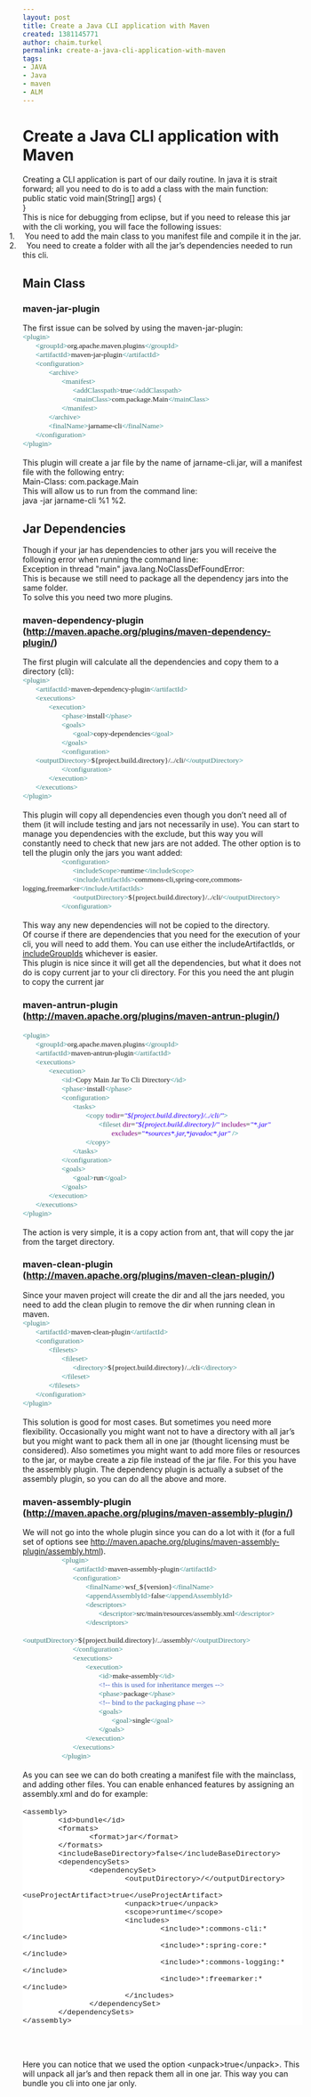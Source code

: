 ```yaml
---
layout: post
title: Create a Java CLI application with Maven
created: 1381145771
author: chaim.turkel
permalink: create-a-java-cli-application-with-maven
tags:
- JAVA
- Java
- maven
- ALM
---
```

<h1>Create a Java CLI application with Maven<o:p></o:p></h1>

<div class="MsoNormal">Creating a CLI application is part of our daily routine. In java it is strait forward; all you need to do is to add a class with the main function:<o:p></o:p></div>

<div class="MsoNormal">public static void main(String[] args) {<o:p></o:p></div>

<div class="MsoNormal">}<o:p></o:p></div>

<div class="MsoNormal">This is nice for debugging from eclipse, but if you need to release this jar with the cli working, you will face the following issues:<o:p></o:p></div>

<div class="MsoListParagraphCxSpFirst" style="mso-list: l0 level1 lfo1; text-indent: -.25in;"><!--[if !supportLists]-->1.<span style="font-size: 7pt;">&nbsp;&nbsp;&nbsp;&nbsp;&nbsp;&nbsp; </span><!--[endif]-->You need to add the main class to you manifest file and compile it in the jar.<o:p></o:p></div>

<div class="MsoListParagraphCxSpLast" style="mso-list: l0 level1 lfo1; text-indent: -.25in;"><!--[if !supportLists]-->2.<span style="font-size: 7pt;">&nbsp;&nbsp;&nbsp;&nbsp;&nbsp;&nbsp; </span><!--[endif]-->You need to create a folder with all the jar&rsquo;s dependencies needed to run this cli.<o:p></o:p></div>

<h2>Main Class<o:p></o:p></h2>

<h3>maven-jar-plugin<o:p></o:p></h3>

<div class="MsoNormal">The first issue can be solved by using the maven-jar-plugin:<span style="font-family: Consolas; font-size: 10pt; line-height: 115%;"><o:p></o:p></span></div>

<div class="MsoNormal" style="margin-bottom: 0.0001pt;"><span style="color: teal; font-family: Consolas; font-size: 10.0pt;">&lt;</span><span style="color: #3f7f7f; font-family: Consolas; font-size: 10.0pt;">plugin</span><span style="color: teal; font-family: Consolas; font-size: 10.0pt;">&gt;</span><span style="font-family: Consolas; font-size: 10.0pt;"><o:p></o:p></span></div>

<div class="MsoNormal" style="margin-bottom: 0.0001pt;"><span style="font-family: Consolas; font-size: 10pt;">&nbsp;&nbsp;&nbsp;&nbsp;&nbsp;&nbsp; </span><span style="color: teal; font-family: Consolas; font-size: 10.0pt;">&lt;</span><span style="color: #3f7f7f; font-family: Consolas; font-size: 10.0pt;">groupId</span><span style="color: teal; font-family: Consolas; font-size: 10.0pt;">&gt;</span><span style="font-family: Consolas; font-size: 10pt;">org.apache.maven.plugins</span><span style="color: teal; font-family: Consolas; font-size: 10.0pt;">&lt;/</span><span style="color: #3f7f7f; font-family: Consolas; font-size: 10.0pt;">groupId</span><span style="color: teal; font-family: Consolas; font-size: 10.0pt;">&gt;</span><span style="font-family: Consolas; font-size: 10.0pt;"><o:p></o:p></span></div>

<div class="MsoNormal" style="margin-bottom: 0.0001pt;"><span style="font-family: Consolas; font-size: 10pt;">&nbsp;&nbsp;&nbsp;&nbsp;&nbsp;&nbsp; </span><span style="color: teal; font-family: Consolas; font-size: 10.0pt;">&lt;</span><span style="color: #3f7f7f; font-family: Consolas; font-size: 10.0pt;">artifactId</span><span style="color: teal; font-family: Consolas; font-size: 10.0pt;">&gt;</span><span style="font-family: Consolas; font-size: 10pt;">maven-jar-plugin</span><span style="color: teal; font-family: Consolas; font-size: 10.0pt;">&lt;/</span><span style="color: #3f7f7f; font-family: Consolas; font-size: 10.0pt;">artifactId</span><span style="color: teal; font-family: Consolas; font-size: 10.0pt;">&gt;</span><span style="font-family: Consolas; font-size: 10.0pt;"><o:p></o:p></span></div>

<div class="MsoNormal" style="margin-bottom: 0.0001pt;"><span style="font-family: Consolas; font-size: 10pt;">&nbsp;&nbsp;&nbsp;&nbsp;&nbsp;&nbsp; </span><span style="color: teal; font-family: Consolas; font-size: 10.0pt;">&lt;</span><span style="color: #3f7f7f; font-family: Consolas; font-size: 10.0pt;">configuration</span><span style="color: teal; font-family: Consolas; font-size: 10.0pt;">&gt;</span><span style="font-family: Consolas; font-size: 10.0pt;"><o:p></o:p></span></div>

<div class="MsoNormal" style="margin-bottom: 0.0001pt;"><span style="font-family: Consolas; font-size: 10pt;">&nbsp;&nbsp;&nbsp;&nbsp;&nbsp;&nbsp;&nbsp;&nbsp;&nbsp;&nbsp;&nbsp;&nbsp;&nbsp; </span><span style="color: teal; font-family: Consolas; font-size: 10.0pt;">&lt;</span><span style="color: #3f7f7f; font-family: Consolas; font-size: 10.0pt;">archive</span><span style="color: teal; font-family: Consolas; font-size: 10.0pt;">&gt;</span><span style="font-family: Consolas; font-size: 10.0pt;"><o:p></o:p></span></div>

<div class="MsoNormal" style="margin-bottom: 0.0001pt;"><span style="font-family: Consolas; font-size: 10pt;">&nbsp;&nbsp;&nbsp;&nbsp;&nbsp;&nbsp;&nbsp;&nbsp;&nbsp;&nbsp;&nbsp;&nbsp;&nbsp;&nbsp;&nbsp;&nbsp;&nbsp;&nbsp;&nbsp;&nbsp; </span><span style="color: teal; font-family: Consolas; font-size: 10.0pt;">&lt;</span><span style="color: #3f7f7f; font-family: Consolas; font-size: 10.0pt;">manifest</span><span style="color: teal; font-family: Consolas; font-size: 10.0pt;">&gt;</span><span style="font-family: Consolas; font-size: 10.0pt;"><o:p></o:p></span></div>

<div class="MsoNormal" style="margin-bottom: 0.0001pt;"><span style="font-family: Consolas; font-size: 10pt;">&nbsp;&nbsp;&nbsp;&nbsp;&nbsp;&nbsp;&nbsp;&nbsp;&nbsp;&nbsp;&nbsp;&nbsp;&nbsp;&nbsp;&nbsp;&nbsp;&nbsp;&nbsp;&nbsp;&nbsp;&nbsp;&nbsp;&nbsp;&nbsp;&nbsp;&nbsp; </span><span style="color: teal; font-family: Consolas; font-size: 10.0pt;">&lt;</span><span style="color: #3f7f7f; font-family: Consolas; font-size: 10.0pt;">addClasspath</span><span style="color: teal; font-family: Consolas; font-size: 10.0pt;">&gt;</span><span style="font-family: Consolas; font-size: 10pt;">true</span><span style="color: teal; font-family: Consolas; font-size: 10.0pt;">&lt;/</span><span style="color: #3f7f7f; font-family: Consolas; font-size: 10.0pt;">addClasspath</span><span style="color: teal; font-family: Consolas; font-size: 10.0pt;">&gt;</span><span style="font-family: Consolas; font-size: 10.0pt;"><o:p></o:p></span></div>

<div class="MsoNormal" style="margin-bottom: 0.0001pt;"><span style="font-family: Consolas; font-size: 10pt;">&nbsp;&nbsp;&nbsp;&nbsp;&nbsp;&nbsp;&nbsp;&nbsp;&nbsp;&nbsp;&nbsp;&nbsp;&nbsp;&nbsp;&nbsp;&nbsp;&nbsp;&nbsp;&nbsp;&nbsp;&nbsp;&nbsp;&nbsp;&nbsp;&nbsp;&nbsp; </span><span style="color: teal; font-family: Consolas; font-size: 10.0pt;">&lt;</span><span style="color: #3f7f7f; font-family: Consolas; font-size: 10.0pt;">mainClass</span><span style="color: teal; font-family: Consolas; font-size: 10.0pt;">&gt;</span><span style="font-family: Consolas; font-size: 10pt;">com.package.Main</span><span style="color: teal; font-family: Consolas; font-size: 10.0pt;">&lt;/</span><span style="color: #3f7f7f; font-family: Consolas; font-size: 10.0pt;">mainClass</span><span style="color: teal; font-family: Consolas; font-size: 10.0pt;">&gt;</span><span style="font-family: Consolas; font-size: 10.0pt;"><o:p></o:p></span></div>

<div class="MsoNormal" style="margin-bottom: 0.0001pt;"><span style="font-family: Consolas; font-size: 10pt;">&nbsp;&nbsp;&nbsp;&nbsp;&nbsp;&nbsp;&nbsp;&nbsp;&nbsp;&nbsp;&nbsp;&nbsp;&nbsp;&nbsp;&nbsp;&nbsp;&nbsp;&nbsp;&nbsp;&nbsp; </span><span style="color: teal; font-family: Consolas; font-size: 10.0pt;">&lt;/</span><span style="color: #3f7f7f; font-family: Consolas; font-size: 10.0pt;">manifest</span><span style="color: teal; font-family: Consolas; font-size: 10.0pt;">&gt;</span><span style="font-family: Consolas; font-size: 10.0pt;"><o:p></o:p></span></div>

<div class="MsoNormal" style="margin-bottom: 0.0001pt;"><span style="font-family: Consolas; font-size: 10pt;">&nbsp;&nbsp;&nbsp;&nbsp;&nbsp;&nbsp;&nbsp;&nbsp;&nbsp;&nbsp;&nbsp;&nbsp;&nbsp; </span><span style="color: teal; font-family: Consolas; font-size: 10.0pt;">&lt;/</span><span style="color: #3f7f7f; font-family: Consolas; font-size: 10.0pt;">archive</span><span style="color: teal; font-family: Consolas; font-size: 10.0pt;">&gt;</span><span style="font-family: Consolas; font-size: 10.0pt;"><o:p></o:p></span></div>

<div class="MsoNormal" style="margin-bottom: 0.0001pt;"><span style="font-family: Consolas; font-size: 10pt;">&nbsp;&nbsp;&nbsp;&nbsp;&nbsp;&nbsp;&nbsp;&nbsp;&nbsp;&nbsp;&nbsp;&nbsp;&nbsp; </span><span style="color: teal; font-family: Consolas; font-size: 10.0pt;">&lt;</span><span style="color: #3f7f7f; font-family: Consolas; font-size: 10.0pt;">finalName</span><span style="color: teal; font-family: Consolas; font-size: 10.0pt;">&gt;</span><span style="font-family: Consolas; font-size: 10pt;">jarname-cli</span><span style="color: teal; font-family: Consolas; font-size: 10.0pt;">&lt;/</span><span style="color: #3f7f7f; font-family: Consolas; font-size: 10.0pt;">finalName</span><span style="color: teal; font-family: Consolas; font-size: 10.0pt;">&gt;</span><span style="font-family: Consolas; font-size: 10.0pt;"><o:p></o:p></span></div>

<div class="MsoNormal" style="margin-bottom: 0.0001pt;"><span style="font-family: Consolas; font-size: 10pt;">&nbsp;&nbsp;&nbsp;&nbsp;&nbsp;&nbsp; </span><span style="color: teal; font-family: Consolas; font-size: 10.0pt;">&lt;/</span><span style="color: #3f7f7f; font-family: Consolas; font-size: 10.0pt;">configuration</span><span style="color: teal; font-family: Consolas; font-size: 10.0pt;">&gt;</span><span style="font-family: Consolas; font-size: 10.0pt;"><o:p></o:p></span></div>

<div class="MsoNormal" style="margin-bottom: 0.0001pt;"><span style="color: teal; font-family: Consolas; font-size: 10.0pt;">&lt;/</span><span style="color: #3f7f7f; font-family: Consolas; font-size: 10.0pt;">plugin</span><span style="color: teal; font-family: Consolas; font-size: 10.0pt;">&gt;</span><span style="font-family: Consolas; font-size: 10.0pt;"><o:p></o:p></span></div>

<div class="MsoNormal" style="margin-bottom: 0.0001pt;">&nbsp;</div>

<div class="MsoNormal">This plugin will create a jar file by the name of jarname-cli.jar, will a manifest file with the following entry:<o:p></o:p></div>

<div class="MsoNormal">Main-Class: com.package.Main<o:p></o:p></div>

<div class="MsoNormal">This will allow us to run from the command line:<o:p></o:p></div>

<div class="MsoNormal">java -jar jarname-cli %1 %2.<o:p></o:p></div>

<h2>Jar Dependencies<o:p></o:p></h2>

<div class="MsoNormal">Though if your jar has dependencies to other jars you will receive the following error when running the command line:<o:p></o:p></div>

<div class="MsoNormal">Exception in thread &quot;main&quot; java.lang.NoClassDefFoundError:<o:p></o:p></div>

<div class="MsoNormal">This is because we still need to package all the dependency jars into the same folder.<o:p></o:p></div>

<div class="MsoNormal">To solve this you need two more plugins.<o:p></o:p></div>

<h3>maven-dependency-plugin (<a href="http://maven.apache.org/plugins/maven-dependency-plugin/">http://maven.apache.org/plugins/maven-dependency-plugin/</a>)<o:p></o:p></h3>

<div class="MsoNormal">The first plugin will calculate all the dependencies and copy them to a directory (cli):<o:p></o:p></div>

<div class="MsoNormal" style="margin-bottom: 0.0001pt;"><span style="color: teal; font-family: Consolas; font-size: 10.0pt;">&lt;</span><span style="color: #3f7f7f; font-family: Consolas; font-size: 10.0pt;">plugin</span><span style="color: teal; font-family: Consolas; font-size: 10.0pt;">&gt;</span><span style="font-family: Consolas; font-size: 10.0pt;"><o:p></o:p></span></div>

<div class="MsoNormal" style="margin-bottom: 0.0001pt;"><span style="font-family: Consolas; font-size: 10pt;">&nbsp;&nbsp;&nbsp;&nbsp;&nbsp;&nbsp; </span><span style="color: teal; font-family: Consolas; font-size: 10.0pt;">&lt;</span><span style="color: #3f7f7f; font-family: Consolas; font-size: 10.0pt;">artifactId</span><span style="color: teal; font-family: Consolas; font-size: 10.0pt;">&gt;</span><span style="font-family: Consolas; font-size: 10pt;">maven-dependency-plugin</span><span style="color: teal; font-family: Consolas; font-size: 10.0pt;">&lt;/</span><span style="color: #3f7f7f; font-family: Consolas; font-size: 10.0pt;">artifactId</span><span style="color: teal; font-family: Consolas; font-size: 10.0pt;">&gt;</span><span style="font-family: Consolas; font-size: 10.0pt;"><o:p></o:p></span></div>

<div class="MsoNormal" style="margin-bottom: 0.0001pt;"><span style="font-family: Consolas; font-size: 10pt;">&nbsp;&nbsp;&nbsp;&nbsp;&nbsp;&nbsp; </span><span style="color: teal; font-family: Consolas; font-size: 10.0pt;">&lt;</span><span style="color: #3f7f7f; font-family: Consolas; font-size: 10.0pt;">executions</span><span style="color: teal; font-family: Consolas; font-size: 10.0pt;">&gt;</span><span style="font-family: Consolas; font-size: 10.0pt;"><o:p></o:p></span></div>

<div class="MsoNormal" style="margin-bottom: 0.0001pt;"><span style="font-family: Consolas; font-size: 10pt;">&nbsp;&nbsp;&nbsp;&nbsp;&nbsp;&nbsp;&nbsp;&nbsp;&nbsp;&nbsp;&nbsp;&nbsp;&nbsp; </span><span style="color: teal; font-family: Consolas; font-size: 10.0pt;">&lt;</span><span style="color: #3f7f7f; font-family: Consolas; font-size: 10.0pt;">execution</span><span style="color: teal; font-family: Consolas; font-size: 10.0pt;">&gt;</span><span style="font-family: Consolas; font-size: 10.0pt;"><o:p></o:p></span></div>

<div class="MsoNormal" style="margin-bottom: 0.0001pt;"><span style="font-family: Consolas; font-size: 10pt;">&nbsp;&nbsp;&nbsp;&nbsp;&nbsp;&nbsp;&nbsp;&nbsp;&nbsp;&nbsp;&nbsp;&nbsp;&nbsp;&nbsp;&nbsp;&nbsp;&nbsp;&nbsp;&nbsp;&nbsp; </span><span style="color: teal; font-family: Consolas; font-size: 10.0pt;">&lt;</span><span style="color: #3f7f7f; font-family: Consolas; font-size: 10.0pt;">phase</span><span style="color: teal; font-family: Consolas; font-size: 10.0pt;">&gt;</span><span style="font-family: Consolas; font-size: 10pt;">install</span><span style="color: teal; font-family: Consolas; font-size: 10.0pt;">&lt;/</span><span style="color: #3f7f7f; font-family: Consolas; font-size: 10.0pt;">phase</span><span style="color: teal; font-family: Consolas; font-size: 10.0pt;">&gt;</span><span style="font-family: Consolas; font-size: 10.0pt;"><o:p></o:p></span></div>

<div class="MsoNormal" style="margin-bottom: 0.0001pt;"><span style="font-family: Consolas; font-size: 10pt;">&nbsp;&nbsp;&nbsp;&nbsp;&nbsp;&nbsp;&nbsp;&nbsp;&nbsp;&nbsp;&nbsp;&nbsp;&nbsp;&nbsp;&nbsp;&nbsp;&nbsp;&nbsp;&nbsp;&nbsp; </span><span style="color: teal; font-family: Consolas; font-size: 10.0pt;">&lt;</span><span style="color: #3f7f7f; font-family: Consolas; font-size: 10.0pt;">goals</span><span style="color: teal; font-family: Consolas; font-size: 10.0pt;">&gt;</span><span style="font-family: Consolas; font-size: 10.0pt;"><o:p></o:p></span></div>

<div class="MsoNormal" style="margin-bottom: 0.0001pt;"><span style="font-family: Consolas; font-size: 10pt;">&nbsp;&nbsp;&nbsp;&nbsp;&nbsp;&nbsp;&nbsp;&nbsp;&nbsp;&nbsp;&nbsp;&nbsp;&nbsp;&nbsp;&nbsp;&nbsp;&nbsp;&nbsp;&nbsp;&nbsp;&nbsp;&nbsp;&nbsp;&nbsp;&nbsp;&nbsp; </span><span style="color: teal; font-family: Consolas; font-size: 10.0pt;">&lt;</span><span style="color: #3f7f7f; font-family: Consolas; font-size: 10.0pt;">goal</span><span style="color: teal; font-family: Consolas; font-size: 10.0pt;">&gt;</span><span style="font-family: Consolas; font-size: 10pt;">copy-dependencies</span><span style="color: teal; font-family: Consolas; font-size: 10.0pt;">&lt;/</span><span style="color: #3f7f7f; font-family: Consolas; font-size: 10.0pt;">goal</span><span style="color: teal; font-family: Consolas; font-size: 10.0pt;">&gt;</span><span style="font-family: Consolas; font-size: 10.0pt;"><o:p></o:p></span></div>

<div class="MsoNormal" style="margin-bottom: 0.0001pt;"><span style="font-family: Consolas; font-size: 10pt;">&nbsp;&nbsp;&nbsp;&nbsp;&nbsp;&nbsp;&nbsp;&nbsp;&nbsp;&nbsp;&nbsp;&nbsp;&nbsp;&nbsp;&nbsp;&nbsp;&nbsp;&nbsp;&nbsp;&nbsp; </span><span style="color: teal; font-family: Consolas; font-size: 10.0pt;">&lt;/</span><span style="color: #3f7f7f; font-family: Consolas; font-size: 10.0pt;">goals</span><span style="color: teal; font-family: Consolas; font-size: 10.0pt;">&gt;</span><span style="font-family: Consolas; font-size: 10.0pt;"><o:p></o:p></span></div>

<div class="MsoNormal" style="margin-bottom: 0.0001pt;"><span style="font-family: Consolas; font-size: 10pt;">&nbsp;&nbsp;&nbsp;&nbsp;&nbsp;&nbsp;&nbsp;&nbsp;&nbsp;&nbsp;&nbsp;&nbsp;&nbsp;&nbsp;&nbsp;&nbsp;&nbsp;&nbsp;&nbsp;&nbsp; </span><span style="color: teal; font-family: Consolas; font-size: 10.0pt;">&lt;</span><span style="color: #3f7f7f; font-family: Consolas; font-size: 10.0pt;">configuration</span><span style="color: teal; font-family: Consolas; font-size: 10.0pt;">&gt;</span><span style="font-family: Consolas; font-size: 10.0pt;"><o:p></o:p></span></div>

<div class="MsoNormal" style="margin-bottom: 0.0001pt;"><span style="font-family: Consolas; font-size: 10pt;">&nbsp;&nbsp;&nbsp;&nbsp;&nbsp;&nbsp; </span><span style="color: teal; font-family: Consolas; font-size: 10.0pt;">&lt;</span><span style="color: #3f7f7f; font-family: Consolas; font-size: 10.0pt;">outputDirectory</span><span style="color: teal; font-family: Consolas; font-size: 10.0pt;">&gt;</span><span style="font-family: Consolas; font-size: 10pt;">${project.build.directory}/../cli/</span><span style="color: teal; font-family: Consolas; font-size: 10.0pt;">&lt;/</span><span style="color: #3f7f7f; font-family: Consolas; font-size: 10.0pt;">outputDirectory</span><span style="color: teal; font-family: Consolas; font-size: 10.0pt;">&gt;</span><span style="font-family: Consolas; font-size: 10.0pt;"><o:p></o:p></span></div>

<div class="MsoNormal" style="margin-bottom: 0.0001pt;"><span style="font-family: Consolas; font-size: 10pt;">&nbsp;&nbsp;&nbsp;&nbsp;&nbsp;&nbsp;&nbsp;&nbsp;&nbsp;&nbsp;&nbsp;&nbsp;&nbsp;&nbsp;&nbsp;&nbsp;&nbsp;&nbsp;&nbsp;&nbsp; </span><span style="color: teal; font-family: Consolas; font-size: 10.0pt;">&lt;/</span><span style="color: #3f7f7f; font-family: Consolas; font-size: 10.0pt;">configuration</span><span style="color: teal; font-family: Consolas; font-size: 10.0pt;">&gt;</span><span style="font-family: Consolas; font-size: 10.0pt;"><o:p></o:p></span></div>

<div class="MsoNormal" style="margin-bottom: 0.0001pt;"><span style="font-family: Consolas; font-size: 10pt;">&nbsp;&nbsp;&nbsp;&nbsp;&nbsp;&nbsp;&nbsp;&nbsp;&nbsp;&nbsp;&nbsp;&nbsp;&nbsp; </span><span style="color: teal; font-family: Consolas; font-size: 10.0pt;">&lt;/</span><span style="color: #3f7f7f; font-family: Consolas; font-size: 10.0pt;">execution</span><span style="color: teal; font-family: Consolas; font-size: 10.0pt;">&gt;</span><span style="font-family: Consolas; font-size: 10.0pt;"><o:p></o:p></span></div>

<div class="MsoNormal" style="margin-bottom: 0.0001pt;"><span style="font-family: Consolas; font-size: 10pt;">&nbsp;&nbsp;&nbsp;&nbsp;&nbsp;&nbsp; </span><span style="color: teal; font-family: Consolas; font-size: 10.0pt;">&lt;/</span><span style="color: #3f7f7f; font-family: Consolas; font-size: 10.0pt;">executions</span><span style="color: teal; font-family: Consolas; font-size: 10.0pt;">&gt;</span><span style="font-family: Consolas; font-size: 10.0pt;"><o:p></o:p></span></div>

<div class="MsoNormal" style="margin-bottom: 0.0001pt;"><span style="color: teal; font-family: Consolas; font-size: 10.0pt;">&lt;/</span><span style="color: #3f7f7f; font-family: Consolas; font-size: 10.0pt;">plugin</span><span style="color: teal; font-family: Consolas; font-size: 10.0pt;">&gt;</span><span style="font-family: Consolas; font-size: 10.0pt;"><o:p></o:p></span></div>

<div class="MsoNormal">&nbsp;</div>

<div class="MsoNormal">This plugin will copy all dependencies even though you don&rsquo;t need all of them (it will include testing and jars not necessarily in use). You can start to manage you dependencies with the exclude, but this way you will constantly need to check that new jars are not added. The other option is to tell the plugin only the jars you want added:<o:p></o:p></div>

<div class="MsoNormal" style="margin-bottom: 0.0001pt;"><span style="font-family: Consolas; font-size: 10pt;">&nbsp;&nbsp;&nbsp;&nbsp;&nbsp;&nbsp;&nbsp;&nbsp;&nbsp;&nbsp;&nbsp;&nbsp;&nbsp;&nbsp;&nbsp;&nbsp;&nbsp;&nbsp;&nbsp;&nbsp; </span><span style="color: teal; font-family: Consolas; font-size: 10.0pt;">&lt;</span><span style="color: #3f7f7f; font-family: Consolas; font-size: 10.0pt;">configuration</span><span style="color: teal; font-family: Consolas; font-size: 10.0pt;">&gt;</span><span style="font-family: Consolas; font-size: 10.0pt;"><o:p></o:p></span></div>

<div class="MsoNormal" style="margin-bottom: 0.0001pt;"><span style="font-family: Consolas; font-size: 10pt;">&nbsp;&nbsp;&nbsp;&nbsp;&nbsp;&nbsp;&nbsp;&nbsp;&nbsp;&nbsp;&nbsp;&nbsp;&nbsp;&nbsp;&nbsp;&nbsp;&nbsp;&nbsp;&nbsp;&nbsp;&nbsp;&nbsp;&nbsp;&nbsp;&nbsp;&nbsp; </span><span style="color: teal; font-family: Consolas; font-size: 10.0pt;">&lt;</span><span style="color: #3f7f7f; font-family: Consolas; font-size: 10.0pt;">includeScope</span><span style="color: teal; font-family: Consolas; font-size: 10.0pt;">&gt;</span><span style="font-family: Consolas; font-size: 10pt;">runtime</span><span style="color: teal; font-family: Consolas; font-size: 10.0pt;">&lt;/</span><span style="color: #3f7f7f; font-family: Consolas; font-size: 10.0pt;">includeScope</span><span style="color: teal; font-family: Consolas; font-size: 10.0pt;">&gt;</span><span style="font-family: Consolas; font-size: 10.0pt;"><o:p></o:p></span></div>

<div class="MsoNormal" style="margin-bottom: 0.0001pt;"><span style="font-family: Consolas; font-size: 10pt;">&nbsp;&nbsp;&nbsp;&nbsp;&nbsp;&nbsp;&nbsp;&nbsp;&nbsp;&nbsp;&nbsp;&nbsp;&nbsp;&nbsp;&nbsp;&nbsp;&nbsp;&nbsp;&nbsp;&nbsp;&nbsp;&nbsp;&nbsp;&nbsp;&nbsp;&nbsp; </span><span style="color: teal; font-family: Consolas; font-size: 10.0pt;">&lt;</span><span style="color: #3f7f7f; font-family: Consolas; font-size: 10.0pt;">includeArtifactIds</span><span style="color: teal; font-family: Consolas; font-size: 10.0pt;">&gt;</span><span style="font-family: Consolas; font-size: 10pt;">commons-cli,spring-core,commons-logging,freemarker</span><span style="color: teal; font-family: Consolas; font-size: 10.0pt;">&lt;/</span><span style="color: #3f7f7f; font-family: Consolas; font-size: 10.0pt;">includeArtifactIds</span><span style="color: teal; font-family: Consolas; font-size: 10.0pt;">&gt;</span><span style="font-family: Consolas; font-size: 10.0pt;"><o:p></o:p></span></div>

<div class="MsoNormal" style="margin-bottom: 0.0001pt;"><span style="font-family: Consolas; font-size: 10pt;">&nbsp;&nbsp;&nbsp;&nbsp;&nbsp;&nbsp;&nbsp;&nbsp;&nbsp;&nbsp;&nbsp;&nbsp;&nbsp;&nbsp;&nbsp;&nbsp;&nbsp;&nbsp;&nbsp;&nbsp;&nbsp;&nbsp;&nbsp;&nbsp;&nbsp;&nbsp; </span><span style="color: teal; font-family: Consolas; font-size: 10.0pt;">&lt;</span><span style="color: #3f7f7f; font-family: Consolas; font-size: 10.0pt;">outputDirectory</span><span style="color: teal; font-family: Consolas; font-size: 10.0pt;">&gt;</span><span style="font-family: Consolas; font-size: 10pt;">${project.build.directory}/../cli/</span><span style="color: teal; font-family: Consolas; font-size: 10.0pt;">&lt;/</span><span style="color: #3f7f7f; font-family: Consolas; font-size: 10.0pt;">outputDirectory</span><span style="color: teal; font-family: Consolas; font-size: 10.0pt;">&gt;</span><span style="font-family: Consolas; font-size: 10.0pt;"><o:p></o:p></span></div>

<div class="MsoNormal" style="margin-bottom: 0.0001pt;"><span style="font-family: Consolas; font-size: 10pt;">&nbsp;&nbsp;&nbsp;&nbsp;&nbsp;&nbsp;&nbsp;&nbsp;&nbsp;&nbsp;&nbsp;&nbsp;&nbsp;&nbsp;&nbsp;&nbsp;&nbsp;&nbsp;&nbsp;&nbsp; </span><span style="color: teal; font-family: Consolas; font-size: 10.0pt;">&lt;/</span><span style="color: #3f7f7f; font-family: Consolas; font-size: 10.0pt;">configuration</span><span style="color: teal; font-family: Consolas; font-size: 10.0pt;">&gt;</span><span style="font-family: Consolas; font-size: 10.0pt;"><o:p></o:p></span></div>

<div class="MsoNormal">&nbsp;</div>

<div class="MsoNormal">This way any new dependencies will not be copied to the directory.<o:p></o:p></div>

<div class="MsoNormal">Of course if there are dependencies that you need for the execution of your cli, you will need to add them. You can use either the includeArtifactIds, or <a href="" name="includeGroupIds">includeGroupIds</a> whichever is easier.<o:p></o:p></div>

<div class="MsoNormal">This plugin is nice since it will get all the dependencies, but what it does not do is copy current jar to your cli directory. For this you need the ant plugin to copy the current jar<o:p></o:p></div>

<h3>maven-antrun-plugin (<a href="http://maven.apache.org/plugins/maven-antrun-plugin/">http://maven.apache.org/plugins/maven-antrun-plugin/</a>)<o:p></o:p></h3>

<div class="MsoNormal" style="margin-bottom: 0.0001pt;"><span style="color: teal; font-family: Consolas; font-size: 10.0pt;">&lt;</span><span style="color: #3f7f7f; font-family: Consolas; font-size: 10.0pt;">plugin</span><span style="color: teal; font-family: Consolas; font-size: 10.0pt;">&gt;</span><span style="font-family: Consolas; font-size: 10.0pt;"><o:p></o:p></span></div>

<div class="MsoNormal" style="margin-bottom: 0.0001pt;"><span style="font-family: Consolas; font-size: 10pt;">&nbsp;&nbsp;&nbsp;&nbsp;&nbsp;&nbsp; </span><span style="color: teal; font-family: Consolas; font-size: 10.0pt;">&lt;</span><span style="color: #3f7f7f; font-family: Consolas; font-size: 10.0pt;">groupId</span><span style="color: teal; font-family: Consolas; font-size: 10.0pt;">&gt;</span><span style="font-family: Consolas; font-size: 10pt;">org.apache.maven.plugins</span><span style="color: teal; font-family: Consolas; font-size: 10.0pt;">&lt;/</span><span style="color: #3f7f7f; font-family: Consolas; font-size: 10.0pt;">groupId</span><span style="color: teal; font-family: Consolas; font-size: 10.0pt;">&gt;</span><span style="font-family: Consolas; font-size: 10.0pt;"><o:p></o:p></span></div>

<div class="MsoNormal" style="margin-bottom: 0.0001pt;"><span style="font-family: Consolas; font-size: 10pt;">&nbsp;&nbsp;&nbsp;&nbsp;&nbsp;&nbsp; </span><span style="color: teal; font-family: Consolas; font-size: 10.0pt;">&lt;</span><span style="color: #3f7f7f; font-family: Consolas; font-size: 10.0pt;">artifactId</span><span style="color: teal; font-family: Consolas; font-size: 10.0pt;">&gt;</span><span style="font-family: Consolas; font-size: 10pt;">maven-antrun-plugin</span><span style="color: teal; font-family: Consolas; font-size: 10.0pt;">&lt;/</span><span style="color: #3f7f7f; font-family: Consolas; font-size: 10.0pt;">artifactId</span><span style="color: teal; font-family: Consolas; font-size: 10.0pt;">&gt;</span><span style="font-family: Consolas; font-size: 10.0pt;"><o:p></o:p></span></div>

<div class="MsoNormal" style="margin-bottom: 0.0001pt;"><span style="font-family: Consolas; font-size: 10pt;">&nbsp;&nbsp;&nbsp;&nbsp;&nbsp;&nbsp; </span><span style="color: teal; font-family: Consolas; font-size: 10.0pt;">&lt;</span><span style="color: #3f7f7f; font-family: Consolas; font-size: 10.0pt;">executions</span><span style="color: teal; font-family: Consolas; font-size: 10.0pt;">&gt;</span><span style="font-family: Consolas; font-size: 10.0pt;"><o:p></o:p></span></div>

<div class="MsoNormal" style="margin-bottom: 0.0001pt;"><span style="font-family: Consolas; font-size: 10pt;">&nbsp;&nbsp;&nbsp;&nbsp;&nbsp;&nbsp;&nbsp;&nbsp;&nbsp;&nbsp;&nbsp;&nbsp;&nbsp; </span><span style="color: teal; font-family: Consolas; font-size: 10.0pt;">&lt;</span><span style="color: #3f7f7f; font-family: Consolas; font-size: 10.0pt;">execution</span><span style="color: teal; font-family: Consolas; font-size: 10.0pt;">&gt;</span><span style="font-family: Consolas; font-size: 10.0pt;"><o:p></o:p></span></div>

<div class="MsoNormal" style="margin-bottom: 0.0001pt;"><span style="font-family: Consolas; font-size: 10pt;">&nbsp;&nbsp;&nbsp;&nbsp;&nbsp;&nbsp;&nbsp;&nbsp;&nbsp;&nbsp;&nbsp;&nbsp;&nbsp;&nbsp;&nbsp;&nbsp;&nbsp;&nbsp;&nbsp;&nbsp; </span><span style="color: teal; font-family: Consolas; font-size: 10.0pt;">&lt;</span><span style="color: #3f7f7f; font-family: Consolas; font-size: 10.0pt;">id</span><span style="color: teal; font-family: Consolas; font-size: 10.0pt;">&gt;</span><span style="font-family: Consolas; font-size: 10pt;">Copy Main Jar To Cli Directory</span><span style="color: teal; font-family: Consolas; font-size: 10.0pt;">&lt;/</span><span style="color: #3f7f7f; font-family: Consolas; font-size: 10.0pt;">id</span><span style="color: teal; font-family: Consolas; font-size: 10.0pt;">&gt;</span><span style="font-family: Consolas; font-size: 10.0pt;"><o:p></o:p></span></div>

<div class="MsoNormal" style="margin-bottom: 0.0001pt;"><span style="font-family: Consolas; font-size: 10pt;">&nbsp;&nbsp;&nbsp;&nbsp;&nbsp;&nbsp;&nbsp;&nbsp;&nbsp;&nbsp;&nbsp;&nbsp;&nbsp;&nbsp;&nbsp;&nbsp;&nbsp;&nbsp;&nbsp;&nbsp; </span><span style="color: teal; font-family: Consolas; font-size: 10.0pt;">&lt;</span><span style="color: #3f7f7f; font-family: Consolas; font-size: 10.0pt;">phase</span><span style="color: teal; font-family: Consolas; font-size: 10.0pt;">&gt;</span><span style="font-family: Consolas; font-size: 10pt;">install</span><span style="color: teal; font-family: Consolas; font-size: 10.0pt;">&lt;/</span><span style="color: #3f7f7f; font-family: Consolas; font-size: 10.0pt;">phase</span><span style="color: teal; font-family: Consolas; font-size: 10.0pt;">&gt;</span><span style="font-family: Consolas; font-size: 10.0pt;"><o:p></o:p></span></div>

<div class="MsoNormal" style="margin-bottom: 0.0001pt;"><span style="font-family: Consolas; font-size: 10pt;">&nbsp;&nbsp;&nbsp;&nbsp;&nbsp;&nbsp;&nbsp;&nbsp;&nbsp;&nbsp;&nbsp;&nbsp;&nbsp;&nbsp;&nbsp;&nbsp;&nbsp;&nbsp;&nbsp;&nbsp; </span><span style="color: teal; font-family: Consolas; font-size: 10.0pt;">&lt;</span><span style="color: #3f7f7f; font-family: Consolas; font-size: 10.0pt;">configuration</span><span style="color: teal; font-family: Consolas; font-size: 10.0pt;">&gt;</span><span style="font-family: Consolas; font-size: 10.0pt;"><o:p></o:p></span></div>

<div class="MsoNormal" style="margin-bottom: 0.0001pt;"><span style="font-family: Consolas; font-size: 10pt;">&nbsp;&nbsp;&nbsp;&nbsp;&nbsp;&nbsp;&nbsp;&nbsp;&nbsp;&nbsp;&nbsp;&nbsp;&nbsp;&nbsp;&nbsp;&nbsp;&nbsp;&nbsp;&nbsp;&nbsp;&nbsp;&nbsp;&nbsp;&nbsp;&nbsp;&nbsp; </span><span style="color: teal; font-family: Consolas; font-size: 10.0pt;">&lt;</span><span style="color: #3f7f7f; font-family: Consolas; font-size: 10.0pt;">tasks</span><span style="color: teal; font-family: Consolas; font-size: 10.0pt;">&gt;</span><span style="font-family: Consolas; font-size: 10.0pt;"><o:p></o:p></span></div>

<div class="MsoNormal" style="margin-bottom: 0.0001pt;"><span style="font-family: Consolas; font-size: 10pt;">&nbsp;&nbsp;&nbsp;&nbsp;&nbsp;&nbsp;&nbsp;&nbsp;&nbsp;&nbsp;&nbsp;&nbsp;&nbsp;&nbsp;&nbsp;&nbsp;&nbsp;&nbsp;&nbsp;&nbsp;&nbsp;&nbsp;&nbsp;&nbsp;&nbsp;&nbsp;&nbsp;&nbsp;&nbsp;&nbsp;&nbsp;&nbsp;&nbsp; </span><span style="color: teal; font-family: Consolas; font-size: 10.0pt;">&lt;</span><span style="color: #3f7f7f; font-family: Consolas; font-size: 10.0pt;">copy</span><span style="font-family: Consolas; font-size: 10.0pt;"> <span style="color: #7f007f;">todir</span>=<i><span style="color: #2a00ff;">&quot;${project.build.directory}/../cli/&quot;</span></i><span style="color: teal;">&gt;</span><o:p></o:p></span></div>

<div class="MsoNormal" style="margin-bottom: 0.0001pt;"><span style="font-family: Consolas; font-size: 10pt;">&nbsp;&nbsp;&nbsp;&nbsp;&nbsp;&nbsp;&nbsp;&nbsp;&nbsp;&nbsp;&nbsp;&nbsp;&nbsp;&nbsp;&nbsp;&nbsp;&nbsp;&nbsp;&nbsp;&nbsp;&nbsp;&nbsp;&nbsp;&nbsp;&nbsp;&nbsp;&nbsp;&nbsp;&nbsp;&nbsp;&nbsp;&nbsp;&nbsp;&nbsp;&nbsp;&nbsp;&nbsp;&nbsp;&nbsp;&nbsp; </span><span style="color: teal; font-family: Consolas; font-size: 10.0pt;">&lt;</span><span style="color: #3f7f7f; font-family: Consolas; font-size: 10.0pt;">fileset</span><span style="font-family: Consolas; font-size: 10.0pt;"> <span style="color: #7f007f;">dir</span>=<i><span style="color: #2a00ff;">&quot;${project.build.directory}/&quot;</span></i> <span style="color: #7f007f;">includes</span>=<i><span style="color: #2a00ff;">&quot;*.jar&quot;</span></i><o:p></o:p></span></div>

<div class="MsoNormal" style="margin-bottom: 0.0001pt;"><span style="font-family: Consolas; font-size: 10.0pt;">&nbsp;&nbsp;&nbsp;&nbsp;&nbsp;&nbsp;&nbsp;&nbsp;&nbsp;&nbsp;&nbsp;&nbsp;&nbsp;&nbsp;&nbsp;&nbsp;&nbsp;&nbsp;&nbsp;&nbsp;&nbsp;&nbsp;&nbsp;&nbsp;&nbsp;&nbsp;&nbsp;&nbsp;&nbsp;&nbsp;&nbsp;&nbsp;&nbsp;&nbsp;&nbsp;&nbsp;&nbsp;&nbsp;&nbsp;&nbsp;&nbsp;&nbsp;&nbsp;&nbsp;&nbsp;&nbsp;&nbsp; <span style="color: #7f007f;">excludes</span>=<i><span style="color: #2a00ff;">&quot;*sources*.jar,*javadoc*.jar&quot;</span></i> <span style="color: teal;">/&gt;</span><o:p></o:p></span></div>

<div class="MsoNormal" style="margin-bottom: 0.0001pt;"><span style="font-family: Consolas; font-size: 10pt;">&nbsp;&nbsp;&nbsp;&nbsp;&nbsp;&nbsp;&nbsp;&nbsp;&nbsp;&nbsp;&nbsp;&nbsp;&nbsp;&nbsp;&nbsp;&nbsp;&nbsp;&nbsp;&nbsp;&nbsp;&nbsp;&nbsp;&nbsp;&nbsp;&nbsp;&nbsp;&nbsp;&nbsp;&nbsp;&nbsp;&nbsp;&nbsp;&nbsp; </span><span style="color: teal; font-family: Consolas; font-size: 10.0pt;">&lt;/</span><span style="color: #3f7f7f; font-family: Consolas; font-size: 10.0pt;">copy</span><span style="color: teal; font-family: Consolas; font-size: 10.0pt;">&gt;</span><span style="font-family: Consolas; font-size: 10.0pt;"><o:p></o:p></span></div>

<div class="MsoNormal" style="margin-bottom: 0.0001pt;"><span style="font-family: Consolas; font-size: 10pt;">&nbsp;&nbsp;&nbsp;&nbsp;&nbsp;&nbsp;&nbsp;&nbsp;&nbsp;&nbsp;&nbsp;&nbsp;&nbsp;&nbsp;&nbsp;&nbsp;&nbsp;&nbsp;&nbsp;&nbsp;&nbsp;&nbsp;&nbsp;&nbsp;&nbsp;&nbsp; </span><span style="color: teal; font-family: Consolas; font-size: 10.0pt;">&lt;/</span><span style="color: #3f7f7f; font-family: Consolas; font-size: 10.0pt;">tasks</span><span style="color: teal; font-family: Consolas; font-size: 10.0pt;">&gt;</span><span style="font-family: Consolas; font-size: 10.0pt;"><o:p></o:p></span></div>

<div class="MsoNormal" style="margin-bottom: 0.0001pt;"><span style="font-family: Consolas; font-size: 10pt;">&nbsp;&nbsp;&nbsp;&nbsp;&nbsp;&nbsp;&nbsp;&nbsp;&nbsp;&nbsp;&nbsp;&nbsp;&nbsp;&nbsp;&nbsp;&nbsp;&nbsp;&nbsp;&nbsp;&nbsp; </span><span style="color: teal; font-family: Consolas; font-size: 10.0pt;">&lt;/</span><span style="color: #3f7f7f; font-family: Consolas; font-size: 10.0pt;">configuration</span><span style="color: teal; font-family: Consolas; font-size: 10.0pt;">&gt;</span><span style="font-family: Consolas; font-size: 10.0pt;"><o:p></o:p></span></div>

<div class="MsoNormal" style="margin-bottom: 0.0001pt;"><span style="font-family: Consolas; font-size: 10pt;">&nbsp;&nbsp;&nbsp;&nbsp;&nbsp;&nbsp;&nbsp;&nbsp;&nbsp;&nbsp;&nbsp;&nbsp;&nbsp;&nbsp;&nbsp;&nbsp;&nbsp;&nbsp;&nbsp;&nbsp; </span><span style="color: teal; font-family: Consolas; font-size: 10.0pt;">&lt;</span><span style="color: #3f7f7f; font-family: Consolas; font-size: 10.0pt;">goals</span><span style="color: teal; font-family: Consolas; font-size: 10.0pt;">&gt;</span><span style="font-family: Consolas; font-size: 10.0pt;"><o:p></o:p></span></div>

<div class="MsoNormal" style="margin-bottom: 0.0001pt;"><span style="font-family: Consolas; font-size: 10pt;">&nbsp;&nbsp;&nbsp;&nbsp;&nbsp;&nbsp;&nbsp;&nbsp;&nbsp;&nbsp;&nbsp;&nbsp;&nbsp;&nbsp;&nbsp;&nbsp;&nbsp;&nbsp;&nbsp;&nbsp;&nbsp;&nbsp;&nbsp;&nbsp;&nbsp;&nbsp; </span><span style="color: teal; font-family: Consolas; font-size: 10.0pt;">&lt;</span><span style="color: #3f7f7f; font-family: Consolas; font-size: 10.0pt;">goal</span><span style="color: teal; font-family: Consolas; font-size: 10.0pt;">&gt;</span><span style="font-family: Consolas; font-size: 10pt;">run</span><span style="color: teal; font-family: Consolas; font-size: 10.0pt;">&lt;/</span><span style="color: #3f7f7f; font-family: Consolas; font-size: 10.0pt;">goal</span><span style="color: teal; font-family: Consolas; font-size: 10.0pt;">&gt;</span><span style="font-family: Consolas; font-size: 10.0pt;"><o:p></o:p></span></div>

<div class="MsoNormal" style="margin-bottom: 0.0001pt;"><span style="font-family: Consolas; font-size: 10pt;">&nbsp;&nbsp;&nbsp;&nbsp;&nbsp;&nbsp;&nbsp;&nbsp;&nbsp;&nbsp;&nbsp;&nbsp;&nbsp;&nbsp;&nbsp;&nbsp;&nbsp;&nbsp;&nbsp;&nbsp; </span><span style="color: teal; font-family: Consolas; font-size: 10.0pt;">&lt;/</span><span style="color: #3f7f7f; font-family: Consolas; font-size: 10.0pt;">goals</span><span style="color: teal; font-family: Consolas; font-size: 10.0pt;">&gt;</span><span style="font-family: Consolas; font-size: 10.0pt;"><o:p></o:p></span></div>

<div class="MsoNormal" style="margin-bottom: 0.0001pt;"><span style="font-family: Consolas; font-size: 10pt;">&nbsp;&nbsp;&nbsp;&nbsp;&nbsp;&nbsp;&nbsp;&nbsp;&nbsp;&nbsp;&nbsp;&nbsp;&nbsp; </span><span style="color: teal; font-family: Consolas; font-size: 10.0pt;">&lt;/</span><span style="color: #3f7f7f; font-family: Consolas; font-size: 10.0pt;">execution</span><span style="color: teal; font-family: Consolas; font-size: 10.0pt;">&gt;</span><span style="font-family: Consolas; font-size: 10.0pt;"><o:p></o:p></span></div>

<div class="MsoNormal" style="margin-bottom: 0.0001pt;"><span style="font-family: Consolas; font-size: 10pt;">&nbsp;&nbsp;&nbsp;&nbsp;&nbsp;&nbsp; </span><span style="color: teal; font-family: Consolas; font-size: 10.0pt;">&lt;/</span><span style="color: #3f7f7f; font-family: Consolas; font-size: 10.0pt;">executions</span><span style="color: teal; font-family: Consolas; font-size: 10.0pt;">&gt;</span><span style="font-family: Consolas; font-size: 10.0pt;"><o:p></o:p></span></div>

<div class="MsoNormal" style="margin-bottom: 0.0001pt;"><span style="color: teal; font-family: Consolas; font-size: 10.0pt;">&lt;/</span><span style="color: #3f7f7f; font-family: Consolas; font-size: 10.0pt;">plugin</span><span style="color: teal; font-family: Consolas; font-size: 10.0pt;">&gt;</span><span style="font-family: Consolas; font-size: 10.0pt;"><o:p></o:p></span></div>

<div class="MsoNormal">&nbsp;</div>

<div class="MsoNormal">The action is very simple, it is a copy action from ant, that will copy the jar from the target directory.<o:p></o:p></div>

<h3>maven-clean-plugin (<a href="http://maven.apache.org/plugins/maven-clean-plugin/">http://maven.apache.org/plugins/maven-clean-plugin/</a>)<o:p></o:p></h3>

<div class="MsoNormal">Since your maven project will create the dir and all the jars needed, you need to add the clean plugin to remove the dir when running clean in maven.<o:p></o:p></div>

<div class="MsoNormal" style="margin-bottom: 0.0001pt;"><span style="color: teal; font-family: Consolas; font-size: 10.0pt;">&lt;</span><span style="color: #3f7f7f; font-family: Consolas; font-size: 10.0pt;">plugin</span><span style="color: teal; font-family: Consolas; font-size: 10.0pt;">&gt;</span><span style="font-family: Consolas; font-size: 10.0pt;"><o:p></o:p></span></div>

<div class="MsoNormal" style="margin-bottom: 0.0001pt;"><span style="font-family: Consolas; font-size: 10pt;">&nbsp;&nbsp;&nbsp;&nbsp;&nbsp;&nbsp; </span><span style="color: teal; font-family: Consolas; font-size: 10.0pt;">&lt;</span><span style="color: #3f7f7f; font-family: Consolas; font-size: 10.0pt;">artifactId</span><span style="color: teal; font-family: Consolas; font-size: 10.0pt;">&gt;</span><span style="font-family: Consolas; font-size: 10pt;">maven-clean-plugin</span><span style="color: teal; font-family: Consolas; font-size: 10.0pt;">&lt;/</span><span style="color: #3f7f7f; font-family: Consolas; font-size: 10.0pt;">artifactId</span><span style="color: teal; font-family: Consolas; font-size: 10.0pt;">&gt;</span><span style="font-family: Consolas; font-size: 10.0pt;"><o:p></o:p></span></div>

<div class="MsoNormal" style="margin-bottom: 0.0001pt;"><span style="font-family: Consolas; font-size: 10pt;">&nbsp;&nbsp;&nbsp;&nbsp;&nbsp;&nbsp; </span><span style="color: teal; font-family: Consolas; font-size: 10.0pt;">&lt;</span><span style="color: #3f7f7f; font-family: Consolas; font-size: 10.0pt;">configuration</span><span style="color: teal; font-family: Consolas; font-size: 10.0pt;">&gt;</span><span style="font-family: Consolas; font-size: 10.0pt;"><o:p></o:p></span></div>

<div class="MsoNormal" style="margin-bottom: 0.0001pt;"><span style="font-family: Consolas; font-size: 10pt;">&nbsp;&nbsp;&nbsp;&nbsp;&nbsp;&nbsp;&nbsp;&nbsp;&nbsp;&nbsp;&nbsp;&nbsp;&nbsp; </span><span style="color: teal; font-family: Consolas; font-size: 10.0pt;">&lt;</span><span style="color: #3f7f7f; font-family: Consolas; font-size: 10.0pt;">filesets</span><span style="color: teal; font-family: Consolas; font-size: 10.0pt;">&gt;</span><span style="font-family: Consolas; font-size: 10.0pt;"><o:p></o:p></span></div>

<div class="MsoNormal" style="margin-bottom: 0.0001pt;"><span style="font-family: Consolas; font-size: 10pt;">&nbsp;&nbsp;&nbsp;&nbsp;&nbsp;&nbsp;&nbsp;&nbsp;&nbsp;&nbsp;&nbsp;&nbsp;&nbsp;&nbsp;&nbsp;&nbsp;&nbsp;&nbsp;&nbsp;&nbsp; </span><span style="color: teal; font-family: Consolas; font-size: 10.0pt;">&lt;</span><span style="color: #3f7f7f; font-family: Consolas; font-size: 10.0pt;">fileset</span><span style="color: teal; font-family: Consolas; font-size: 10.0pt;">&gt;</span><span style="font-family: Consolas; font-size: 10.0pt;"><o:p></o:p></span></div>

<div class="MsoNormal" style="margin-bottom: 0.0001pt;"><span style="font-family: Consolas; font-size: 10pt;">&nbsp;&nbsp;&nbsp;&nbsp;&nbsp;&nbsp;&nbsp;&nbsp;&nbsp;&nbsp;&nbsp;&nbsp;&nbsp;&nbsp;&nbsp;&nbsp;&nbsp;&nbsp;&nbsp;&nbsp;&nbsp;&nbsp;&nbsp;&nbsp;&nbsp;&nbsp; </span><span style="color: teal; font-family: Consolas; font-size: 10.0pt;">&lt;</span><span style="color: #3f7f7f; font-family: Consolas; font-size: 10.0pt;">directory</span><span style="color: teal; font-family: Consolas; font-size: 10.0pt;">&gt;</span><span style="font-family: Consolas; font-size: 10pt;">${project.build.directory}/../cli</span><span style="color: teal; font-family: Consolas; font-size: 10.0pt;">&lt;/</span><span style="color: #3f7f7f; font-family: Consolas; font-size: 10.0pt;">directory</span><span style="color: teal; font-family: Consolas; font-size: 10.0pt;">&gt;</span><span style="font-family: Consolas; font-size: 10.0pt;"><o:p></o:p></span></div>

<div class="MsoNormal" style="margin-bottom: 0.0001pt;"><span style="font-family: Consolas; font-size: 10pt;">&nbsp;&nbsp;&nbsp;&nbsp;&nbsp;&nbsp;&nbsp;&nbsp;&nbsp;&nbsp;&nbsp;&nbsp;&nbsp;&nbsp;&nbsp;&nbsp;&nbsp;&nbsp;&nbsp;&nbsp; </span><span style="color: teal; font-family: Consolas; font-size: 10.0pt;">&lt;/</span><span style="color: #3f7f7f; font-family: Consolas; font-size: 10.0pt;">fileset</span><span style="color: teal; font-family: Consolas; font-size: 10.0pt;">&gt;</span><span style="font-family: Consolas; font-size: 10.0pt;"><o:p></o:p></span></div>

<div class="MsoNormal" style="margin-bottom: 0.0001pt;"><span style="font-family: Consolas; font-size: 10pt;">&nbsp;&nbsp;&nbsp;&nbsp;&nbsp;&nbsp;&nbsp;&nbsp;&nbsp;&nbsp;&nbsp;&nbsp;&nbsp; </span><span style="color: teal; font-family: Consolas; font-size: 10.0pt;">&lt;/</span><span style="color: #3f7f7f; font-family: Consolas; font-size: 10.0pt;">filesets</span><span style="color: teal; font-family: Consolas; font-size: 10.0pt;">&gt;</span><span style="font-family: Consolas; font-size: 10.0pt;"><o:p></o:p></span></div>

<div class="MsoNormal" style="margin-bottom: 0.0001pt;"><span style="font-family: Consolas; font-size: 10pt;">&nbsp;&nbsp;&nbsp;&nbsp;&nbsp;&nbsp; </span><span style="color: teal; font-family: Consolas; font-size: 10.0pt;">&lt;/</span><span style="color: #3f7f7f; font-family: Consolas; font-size: 10.0pt;">configuration</span><span style="color: teal; font-family: Consolas; font-size: 10.0pt;">&gt;</span><span style="font-family: Consolas; font-size: 10.0pt;"><o:p></o:p></span></div>

<div class="MsoNormal" style="margin-bottom: 0.0001pt;"><span style="color: teal; font-family: Consolas; font-size: 10.0pt;">&lt;/</span><span style="color: #3f7f7f; font-family: Consolas; font-size: 10.0pt;">plugin</span><span style="color: teal; font-family: Consolas; font-size: 10.0pt;">&gt;</span><span style="font-family: Consolas; font-size: 10.0pt;"><o:p></o:p></span></div>

<div class="MsoNormal">&nbsp;</div>

<div class="MsoNormal">This solution is good for most cases. But sometimes you need more flexibility. Occasionally you might want not to have a directory with all jar&rsquo;s but you might want to pack them all in one jar (thought licensing must be considered). Also sometimes you might want to add more files or resources to the jar, or maybe create a zip file instead of the jar file. For this you have the assembly plugin. The dependency plugin is actually a subset of the assembly plugin, so you can do all the above and more. <o:p></o:p></div>

<h3>maven-assembly-plugin (<a href="http://maven.apache.org/plugins/maven-assembly-plugin/">http://maven.apache.org/plugins/maven-assembly-plugin/</a>)<o:p></o:p></h3>

<div class="MsoNormal">We will not go into the whole plugin since you can do a lot with it (for a full set of options see <a href="http://maven.apache.org/plugins/maven-assembly-plugin/assembly.html">http://maven.apache.org/plugins/maven-assembly-plugin/assembly.html</a>).<o:p></o:p></div>

<div class="MsoNormal" style="margin-bottom: 0.0001pt;"><span style="font-family: Consolas; font-size: 10pt;">&nbsp;&nbsp;&nbsp;&nbsp;&nbsp;&nbsp; &nbsp;&nbsp;&nbsp;&nbsp;&nbsp;&nbsp;&nbsp;&nbsp;&nbsp;&nbsp;&nbsp;&nbsp;&nbsp; </span><span style="color: teal; font-family: Consolas; font-size: 10.0pt;">&lt;</span><span style="color: #3f7f7f; font-family: Consolas; font-size: 10.0pt;">plugin</span><span style="color: teal; font-family: Consolas; font-size: 10.0pt;">&gt;</span><span style="font-family: Consolas; font-size: 10.0pt;"><o:p></o:p></span></div>

<div class="MsoNormal" style="margin-bottom: 0.0001pt;"><span style="font-family: Consolas; font-size: 10pt;">&nbsp;&nbsp;&nbsp;&nbsp;&nbsp;&nbsp;&nbsp;&nbsp;&nbsp;&nbsp;&nbsp;&nbsp;&nbsp;&nbsp;&nbsp;&nbsp;&nbsp;&nbsp;&nbsp;&nbsp;&nbsp;&nbsp;&nbsp;&nbsp;&nbsp;&nbsp; </span><span style="color: teal; font-family: Consolas; font-size: 10.0pt;">&lt;</span><span style="color: #3f7f7f; font-family: Consolas; font-size: 10.0pt;">artifactId</span><span style="color: teal; font-family: Consolas; font-size: 10.0pt;">&gt;</span><span style="font-family: Consolas; font-size: 10pt;">maven-assembly-plugin</span><span style="color: teal; font-family: Consolas; font-size: 10.0pt;">&lt;/</span><span style="color: #3f7f7f; font-family: Consolas; font-size: 10.0pt;">artifactId</span><span style="color: teal; font-family: Consolas; font-size: 10.0pt;">&gt;</span><span style="font-family: Consolas; font-size: 10.0pt;"><o:p></o:p></span></div>

<div class="MsoNormal" style="margin-bottom: 0.0001pt;"><span style="font-family: Consolas; font-size: 10pt;">&nbsp;&nbsp;&nbsp;&nbsp;&nbsp;&nbsp;&nbsp;&nbsp;&nbsp;&nbsp;&nbsp;&nbsp;&nbsp;&nbsp;&nbsp;&nbsp;&nbsp;&nbsp;&nbsp;&nbsp;&nbsp;&nbsp;&nbsp;&nbsp;&nbsp;&nbsp; </span><span style="color: teal; font-family: Consolas; font-size: 10.0pt;">&lt;</span><span style="color: #3f7f7f; font-family: Consolas; font-size: 10.0pt;">configuration</span><span style="color: teal; font-family: Consolas; font-size: 10.0pt;">&gt;</span><span style="font-family: Consolas; font-size: 10.0pt;"><o:p></o:p></span></div>

<div class="MsoNormal" style="margin-bottom: 0.0001pt;"><span style="font-family: Consolas; font-size: 10pt;">&nbsp;&nbsp;&nbsp;&nbsp;&nbsp;&nbsp;&nbsp;&nbsp;&nbsp;&nbsp;&nbsp;&nbsp;&nbsp;&nbsp;&nbsp;&nbsp;&nbsp;&nbsp;&nbsp;&nbsp;&nbsp;&nbsp;&nbsp;&nbsp;&nbsp;&nbsp;&nbsp;&nbsp;&nbsp;&nbsp;&nbsp;&nbsp;&nbsp; </span><span style="color: teal; font-family: Consolas; font-size: 10.0pt;">&lt;</span><span style="color: #3f7f7f; font-family: Consolas; font-size: 10.0pt;">finalName</span><span style="color: teal; font-family: Consolas; font-size: 10.0pt;">&gt;</span><span style="font-family: Consolas; font-size: 10pt;">wsf_${version}</span><span style="color: teal; font-family: Consolas; font-size: 10.0pt;">&lt;/</span><span style="color: #3f7f7f; font-family: Consolas; font-size: 10.0pt;">finalName</span><span style="color: teal; font-family: Consolas; font-size: 10.0pt;">&gt;</span><span style="font-family: Consolas; font-size: 10.0pt;"><o:p></o:p></span></div>

<div class="MsoNormal" style="margin-bottom: 0.0001pt;"><span style="font-family: Consolas; font-size: 10pt;">&nbsp;&nbsp;&nbsp;&nbsp;&nbsp;&nbsp;&nbsp;&nbsp;&nbsp;&nbsp;&nbsp;&nbsp;&nbsp;&nbsp;&nbsp;&nbsp;&nbsp;&nbsp;&nbsp;&nbsp;&nbsp;&nbsp;&nbsp;&nbsp;&nbsp;&nbsp;&nbsp;&nbsp;&nbsp;&nbsp;&nbsp;&nbsp;&nbsp; </span><span style="color: teal; font-family: Consolas; font-size: 10.0pt;">&lt;</span><span style="color: #3f7f7f; font-family: Consolas; font-size: 10.0pt;">appendAssemblyId</span><span style="color: teal; font-family: Consolas; font-size: 10.0pt;">&gt;</span><span style="font-family: Consolas; font-size: 10pt;">false</span><span style="color: teal; font-family: Consolas; font-size: 10.0pt;">&lt;/</span><span style="color: #3f7f7f; font-family: Consolas; font-size: 10.0pt;">appendAssemblyId</span><span style="color: teal; font-family: Consolas; font-size: 10.0pt;">&gt;</span><span style="font-family: Consolas; font-size: 10.0pt;"><o:p></o:p></span></div>

<div class="MsoNormal" style="margin-bottom: 0.0001pt;"><span style="font-family: Consolas; font-size: 10pt;">&nbsp;&nbsp;&nbsp;&nbsp;&nbsp;&nbsp;&nbsp;&nbsp;&nbsp;&nbsp;&nbsp;&nbsp;&nbsp;&nbsp;&nbsp;&nbsp;&nbsp;&nbsp;&nbsp;&nbsp;&nbsp;&nbsp;&nbsp;&nbsp;&nbsp;&nbsp;&nbsp;&nbsp;&nbsp;&nbsp;&nbsp;&nbsp;&nbsp; </span><span style="color: teal; font-family: Consolas; font-size: 10.0pt;">&lt;</span><span style="color: #3f7f7f; font-family: Consolas; font-size: 10.0pt;">descriptors</span><span style="color: teal; font-family: Consolas; font-size: 10.0pt;">&gt;</span><span style="font-family: Consolas; font-size: 10.0pt;"><o:p></o:p></span></div>

<div class="MsoNormal" style="margin-bottom: 0.0001pt;"><span style="font-family: Consolas; font-size: 10pt;">&nbsp;&nbsp;&nbsp;&nbsp;&nbsp;&nbsp;&nbsp;&nbsp;&nbsp;&nbsp;&nbsp;&nbsp;&nbsp;&nbsp;&nbsp;&nbsp;&nbsp;&nbsp;&nbsp;&nbsp;&nbsp;&nbsp;&nbsp;&nbsp;&nbsp;&nbsp;&nbsp;&nbsp;&nbsp;&nbsp;&nbsp;&nbsp;&nbsp;&nbsp;&nbsp;&nbsp;&nbsp;&nbsp;&nbsp;&nbsp; </span><span style="color: teal; font-family: Consolas; font-size: 10.0pt;">&lt;</span><span style="color: #3f7f7f; font-family: Consolas; font-size: 10.0pt;">descriptor</span><span style="color: teal; font-family: Consolas; font-size: 10.0pt;">&gt;</span><span style="font-family: Consolas; font-size: 10pt;">src/main/resources/assembly.xml</span><span style="color: teal; font-family: Consolas; font-size: 10.0pt;">&lt;/</span><span style="color: #3f7f7f; font-family: Consolas; font-size: 10.0pt;">descriptor</span><span style="color: teal; font-family: Consolas; font-size: 10.0pt;">&gt;</span><span style="font-family: Consolas; font-size: 10.0pt;"><o:p></o:p></span></div>

<div class="MsoNormal" style="margin-bottom: 0.0001pt;"><span style="font-family: Consolas; font-size: 10pt;">&nbsp;&nbsp;&nbsp;&nbsp;&nbsp;&nbsp;&nbsp;&nbsp;&nbsp;&nbsp;&nbsp;&nbsp;&nbsp;&nbsp;&nbsp;&nbsp;&nbsp;&nbsp;&nbsp;&nbsp;&nbsp;&nbsp;&nbsp;&nbsp;&nbsp;&nbsp;&nbsp;&nbsp;&nbsp;&nbsp;&nbsp;&nbsp;&nbsp; </span><span style="color: teal; font-family: Consolas; font-size: 10.0pt;">&lt;/</span><span style="color: #3f7f7f; font-family: Consolas; font-size: 10.0pt;">descriptors</span><span style="color: teal; font-family: Consolas; font-size: 10.0pt;">&gt;</span><span style="font-family: Consolas; font-size: 10.0pt;"><o:p></o:p></span></div>

<div class="MsoNormal" style="margin-bottom: 0.0001pt;"><span style="font-family: Consolas; font-size: 10pt;">&nbsp;&nbsp;&nbsp;&nbsp;&nbsp;&nbsp;&nbsp;&nbsp;&nbsp;&nbsp;&nbsp;&nbsp;&nbsp;&nbsp;&nbsp;&nbsp;&nbsp;&nbsp;&nbsp;&nbsp;&nbsp;&nbsp;&nbsp;&nbsp;&nbsp;&nbsp; &nbsp;&nbsp;&nbsp;&nbsp;&nbsp;&nbsp; </span><span style="color: teal; font-family: Consolas; font-size: 10.0pt;">&lt;</span><span style="color: #3f7f7f; font-family: Consolas; font-size: 10.0pt;">outputDirectory</span><span style="color: teal; font-family: Consolas; font-size: 10.0pt;">&gt;</span><span style="font-family: Consolas; font-size: 10pt;">${project.build.directory}/../assembly/</span><span style="color: teal; font-family: Consolas; font-size: 10.0pt;">&lt;/</span><span style="color: #3f7f7f; font-family: Consolas; font-size: 10.0pt;">outputDirectory</span><span style="color: teal; font-family: Consolas; font-size: 10.0pt;">&gt;</span><span style="font-family: Consolas; font-size: 10.0pt;"><o:p></o:p></span></div>

<div class="MsoNormal" style="margin-bottom: 0.0001pt;"><span style="font-family: Consolas; font-size: 10pt;">&nbsp;&nbsp;&nbsp;&nbsp;&nbsp;&nbsp;&nbsp;&nbsp;&nbsp;&nbsp;&nbsp;&nbsp;&nbsp;&nbsp;&nbsp;&nbsp;&nbsp;&nbsp;&nbsp;&nbsp;&nbsp;&nbsp;&nbsp;&nbsp;&nbsp;&nbsp; </span><span style="color: teal; font-family: Consolas; font-size: 10.0pt;">&lt;/</span><span style="color: #3f7f7f; font-family: Consolas; font-size: 10.0pt;">configuration</span><span style="color: teal; font-family: Consolas; font-size: 10.0pt;">&gt;</span><span style="font-family: Consolas; font-size: 10.0pt;"><o:p></o:p></span></div>

<div class="MsoNormal" style="margin-bottom: 0.0001pt;"><span style="font-family: Consolas; font-size: 10pt;">&nbsp;&nbsp;&nbsp;&nbsp;&nbsp;&nbsp;&nbsp;&nbsp;&nbsp;&nbsp;&nbsp;&nbsp;&nbsp;&nbsp;&nbsp;&nbsp;&nbsp;&nbsp;&nbsp;&nbsp;&nbsp;&nbsp;&nbsp;&nbsp;&nbsp;&nbsp; </span><span style="color: teal; font-family: Consolas; font-size: 10.0pt;">&lt;</span><span style="color: #3f7f7f; font-family: Consolas; font-size: 10.0pt;">executions</span><span style="color: teal; font-family: Consolas; font-size: 10.0pt;">&gt;</span><span style="font-family: Consolas; font-size: 10.0pt;"><o:p></o:p></span></div>

<div class="MsoNormal" style="margin-bottom: 0.0001pt;"><span style="font-family: Consolas; font-size: 10pt;">&nbsp;&nbsp;&nbsp;&nbsp;&nbsp;&nbsp;&nbsp;&nbsp;&nbsp;&nbsp;&nbsp;&nbsp;&nbsp;&nbsp;&nbsp;&nbsp;&nbsp;&nbsp;&nbsp;&nbsp;&nbsp;&nbsp;&nbsp;&nbsp;&nbsp;&nbsp;&nbsp;&nbsp;&nbsp;&nbsp;&nbsp;&nbsp;&nbsp; </span><span style="color: teal; font-family: Consolas; font-size: 10.0pt;">&lt;</span><span style="color: #3f7f7f; font-family: Consolas; font-size: 10.0pt;">execution</span><span style="color: teal; font-family: Consolas; font-size: 10.0pt;">&gt;</span><span style="font-family: Consolas; font-size: 10.0pt;"><o:p></o:p></span></div>

<div class="MsoNormal" style="margin-bottom: 0.0001pt;"><span style="font-family: Consolas; font-size: 10pt;">&nbsp;&nbsp;&nbsp;&nbsp;&nbsp;&nbsp;&nbsp;&nbsp;&nbsp;&nbsp;&nbsp;&nbsp;&nbsp;&nbsp;&nbsp;&nbsp;&nbsp;&nbsp;&nbsp;&nbsp;&nbsp;&nbsp;&nbsp;&nbsp;&nbsp;&nbsp;&nbsp;&nbsp;&nbsp;&nbsp;&nbsp;&nbsp;&nbsp;&nbsp;&nbsp;&nbsp;&nbsp;&nbsp;&nbsp;&nbsp; </span><span style="color: teal; font-family: Consolas; font-size: 10.0pt;">&lt;</span><span style="color: #3f7f7f; font-family: Consolas; font-size: 10.0pt;">id</span><span style="color: teal; font-family: Consolas; font-size: 10.0pt;">&gt;</span><span style="font-family: Consolas; font-size: 10pt;">make-assembly</span><span style="color: teal; font-family: Consolas; font-size: 10.0pt;">&lt;/</span><span style="color: #3f7f7f; font-family: Consolas; font-size: 10.0pt;">id</span><span style="color: teal; font-family: Consolas; font-size: 10.0pt;">&gt;</span><span style="font-family: Consolas; font-size: 10.0pt;"><o:p></o:p></span></div>

<div class="MsoNormal" style="margin-bottom: 0.0001pt;"><span style="font-family: Consolas; font-size: 10pt;">&nbsp;&nbsp;&nbsp;&nbsp;&nbsp;&nbsp;&nbsp;&nbsp;&nbsp;&nbsp;&nbsp;&nbsp;&nbsp;&nbsp;&nbsp;&nbsp;&nbsp;&nbsp;&nbsp;&nbsp;&nbsp;&nbsp;&nbsp;&nbsp;&nbsp;&nbsp;&nbsp;&nbsp;&nbsp;&nbsp;&nbsp;&nbsp;&nbsp;&nbsp;&nbsp;&nbsp;&nbsp;&nbsp;&nbsp;&nbsp; </span><span style="color: #3f5fbf; font-family: Consolas; font-size: 10.0pt;">&lt;!-- this is used for inheritance merges --&gt;</span><span style="font-family: Consolas; font-size: 10.0pt;"><o:p></o:p></span></div>

<div class="MsoNormal" style="margin-bottom: 0.0001pt;"><span style="font-family: Consolas; font-size: 10pt;">&nbsp;&nbsp;&nbsp;&nbsp;&nbsp;&nbsp;&nbsp;&nbsp;&nbsp;&nbsp;&nbsp;&nbsp;&nbsp;&nbsp;&nbsp;&nbsp;&nbsp;&nbsp;&nbsp;&nbsp;&nbsp;&nbsp;&nbsp;&nbsp;&nbsp;&nbsp;&nbsp;&nbsp;&nbsp;&nbsp;&nbsp;&nbsp;&nbsp;&nbsp;&nbsp;&nbsp;&nbsp;&nbsp;&nbsp;&nbsp; </span><span style="color: teal; font-family: Consolas; font-size: 10.0pt;">&lt;</span><span style="color: #3f7f7f; font-family: Consolas; font-size: 10.0pt;">phase</span><span style="color: teal; font-family: Consolas; font-size: 10.0pt;">&gt;</span><span style="font-family: Consolas; font-size: 10pt;">package</span><span style="color: teal; font-family: Consolas; font-size: 10.0pt;">&lt;/</span><span style="color: #3f7f7f; font-family: Consolas; font-size: 10.0pt;">phase</span><span style="color: teal; font-family: Consolas; font-size: 10.0pt;">&gt;</span><span style="font-family: Consolas; font-size: 10.0pt;"><o:p></o:p></span></div>

<div class="MsoNormal" style="margin-bottom: 0.0001pt;"><span style="font-family: Consolas; font-size: 10pt;">&nbsp;&nbsp;&nbsp;&nbsp;&nbsp;&nbsp;&nbsp;&nbsp;&nbsp;&nbsp;&nbsp;&nbsp;&nbsp;&nbsp;&nbsp;&nbsp;&nbsp;&nbsp;&nbsp;&nbsp;&nbsp;&nbsp;&nbsp;&nbsp;&nbsp;&nbsp;&nbsp;&nbsp;&nbsp;&nbsp;&nbsp;&nbsp;&nbsp;&nbsp;&nbsp;&nbsp;&nbsp;&nbsp;&nbsp;&nbsp; </span><span style="color: #3f5fbf; font-family: Consolas; font-size: 10.0pt;">&lt;!-- bind to the packaging phase --&gt;</span><span style="font-family: Consolas; font-size: 10.0pt;"><o:p></o:p></span></div>

<div class="MsoNormal" style="margin-bottom: 0.0001pt;"><span style="font-family: Consolas; font-size: 10pt;">&nbsp;&nbsp;&nbsp;&nbsp;&nbsp;&nbsp;&nbsp;&nbsp;&nbsp;&nbsp;&nbsp;&nbsp;&nbsp;&nbsp;&nbsp;&nbsp;&nbsp;&nbsp;&nbsp;&nbsp;&nbsp;&nbsp;&nbsp;&nbsp;&nbsp;&nbsp;&nbsp;&nbsp;&nbsp;&nbsp;&nbsp;&nbsp;&nbsp;&nbsp;&nbsp;&nbsp;&nbsp;&nbsp;&nbsp;&nbsp; </span><span style="color: teal; font-family: Consolas; font-size: 10.0pt;">&lt;</span><span style="color: #3f7f7f; font-family: Consolas; font-size: 10.0pt;">goals</span><span style="color: teal; font-family: Consolas; font-size: 10.0pt;">&gt;</span><span style="font-family: Consolas; font-size: 10.0pt;"><o:p></o:p></span></div>

<div class="MsoNormal" style="margin-bottom: 0.0001pt;"><span style="font-family: Consolas; font-size: 10pt;">&nbsp;&nbsp;&nbsp;&nbsp;&nbsp;&nbsp;&nbsp;&nbsp;&nbsp;&nbsp;&nbsp;&nbsp;&nbsp;&nbsp;&nbsp;&nbsp;&nbsp;&nbsp;&nbsp;&nbsp;&nbsp;&nbsp;&nbsp;&nbsp;&nbsp;&nbsp;&nbsp;&nbsp;&nbsp;&nbsp;&nbsp;&nbsp;&nbsp;&nbsp;&nbsp;&nbsp;&nbsp;&nbsp;&nbsp;&nbsp;&nbsp;&nbsp;&nbsp;&nbsp;&nbsp;&nbsp;&nbsp; </span><span style="color: teal; font-family: Consolas; font-size: 10.0pt;">&lt;</span><span style="color: #3f7f7f; font-family: Consolas; font-size: 10.0pt;">goal</span><span style="color: teal; font-family: Consolas; font-size: 10.0pt;">&gt;</span><span style="font-family: Consolas; font-size: 10pt;">single</span><span style="color: teal; font-family: Consolas; font-size: 10.0pt;">&lt;/</span><span style="color: #3f7f7f; font-family: Consolas; font-size: 10.0pt;">goal</span><span style="color: teal; font-family: Consolas; font-size: 10.0pt;">&gt;</span><span style="font-family: Consolas; font-size: 10.0pt;"><o:p></o:p></span></div>

<div class="MsoNormal" style="margin-bottom: 0.0001pt;"><span style="font-family: Consolas; font-size: 10pt;">&nbsp;&nbsp;&nbsp;&nbsp;&nbsp;&nbsp;&nbsp;&nbsp;&nbsp;&nbsp;&nbsp;&nbsp;&nbsp;&nbsp;&nbsp;&nbsp;&nbsp;&nbsp;&nbsp;&nbsp;&nbsp;&nbsp;&nbsp;&nbsp;&nbsp;&nbsp;&nbsp;&nbsp;&nbsp;&nbsp;&nbsp;&nbsp;&nbsp;&nbsp;&nbsp;&nbsp;&nbsp;&nbsp;&nbsp;&nbsp; </span><span style="color: teal; font-family: Consolas; font-size: 10.0pt;">&lt;/</span><span style="color: #3f7f7f; font-family: Consolas; font-size: 10.0pt;">goals</span><span style="color: teal; font-family: Consolas; font-size: 10.0pt;">&gt;</span><span style="font-family: Consolas; font-size: 10.0pt;"><o:p></o:p></span></div>

<div class="MsoNormal" style="margin-bottom: 0.0001pt;"><span style="font-family: Consolas; font-size: 10pt;">&nbsp;&nbsp;&nbsp;&nbsp;&nbsp;&nbsp;&nbsp;&nbsp;&nbsp;&nbsp;&nbsp;&nbsp;&nbsp;&nbsp;&nbsp;&nbsp;&nbsp;&nbsp;&nbsp;&nbsp;&nbsp;&nbsp;&nbsp;&nbsp;&nbsp;&nbsp;&nbsp;&nbsp;&nbsp;&nbsp;&nbsp;&nbsp;&nbsp; </span><span style="color: teal; font-family: Consolas; font-size: 10.0pt;">&lt;/</span><span style="color: #3f7f7f; font-family: Consolas; font-size: 10.0pt;">execution</span><span style="color: teal; font-family: Consolas; font-size: 10.0pt;">&gt;</span><span style="font-family: Consolas; font-size: 10.0pt;"><o:p></o:p></span></div>

<div class="MsoNormal" style="margin-bottom: 0.0001pt;"><span style="font-family: Consolas; font-size: 10pt;">&nbsp;&nbsp;&nbsp;&nbsp;&nbsp;&nbsp;&nbsp;&nbsp;&nbsp;&nbsp;&nbsp;&nbsp;&nbsp;&nbsp;&nbsp;&nbsp;&nbsp;&nbsp;&nbsp;&nbsp;&nbsp;&nbsp;&nbsp;&nbsp;&nbsp;&nbsp; </span><span style="color: teal; font-family: Consolas; font-size: 10.0pt;">&lt;/</span><span style="color: #3f7f7f; font-family: Consolas; font-size: 10.0pt;">executions</span><span style="color: teal; font-family: Consolas; font-size: 10.0pt;">&gt;</span><span style="font-family: Consolas; font-size: 10.0pt;"><o:p></o:p></span></div>

<div class="MsoNormal" style="margin-bottom: 0.0001pt;"><span style="font-family: Consolas; font-size: 10pt;">&nbsp;&nbsp;&nbsp;&nbsp;&nbsp;&nbsp;&nbsp;&nbsp;&nbsp;&nbsp;&nbsp;&nbsp;&nbsp;&nbsp;&nbsp;&nbsp;&nbsp;&nbsp;&nbsp;&nbsp; </span><span style="color: teal; font-family: Consolas; font-size: 10.0pt;">&lt;/</span><span style="color: #3f7f7f; font-family: Consolas; font-size: 10.0pt;">plugin</span><span style="color: teal; font-family: Consolas; font-size: 10.0pt;">&gt;</span><span style="font-family: Consolas; font-size: 10.0pt;"><o:p></o:p></span></div>

<div class="MsoNormal">&nbsp;</div>

<div class="MsoNormal" style="background-color: white; background-position: initial initial; background-repeat: initial initial; margin-bottom: 0.0001pt;">As you can see we can do both creating a manifest file with the mainclass, and adding other files. You can enable enhanced features by assigning an assembly.xml and do for example:<o:p></o:p></div>

<div class="MsoNormal" style="background-color: white; background-position: initial initial; background-repeat: initial initial; margin-bottom: 0.0001pt;">&nbsp;</div>

<div class="MsoNormal" style="background-color: white; background-position: initial initial; background-repeat: initial initial; margin-bottom: 0.0001pt;"><span style="font-family: 'Courier New'; font-size: 10pt;">&lt;assembly&gt;<o:p></o:p></span></div>

<div class="MsoNormal" style="background-color: white; background-position: initial initial; background-repeat: initial initial; margin-bottom: 0.0001pt;"><span style="font-family: 'Courier New'; font-size: 10pt;">&nbsp;&nbsp;&nbsp;&nbsp;&nbsp;&nbsp;&nbsp; &lt;id&gt;bundle&lt;/id&gt;<o:p></o:p></span></div>

<div class="MsoNormal" style="background-color: white; background-position: initial initial; background-repeat: initial initial; margin-bottom: 0.0001pt;"><span style="font-family: 'Courier New'; font-size: 10pt;">&nbsp;&nbsp;&nbsp;&nbsp;&nbsp;&nbsp;&nbsp; &lt;formats&gt;<o:p></o:p></span></div>

<div class="MsoNormal" style="background-color: white; background-position: initial initial; background-repeat: initial initial; margin-bottom: 0.0001pt;"><span style="font-family: 'Courier New'; font-size: 10pt;">&nbsp;&nbsp;&nbsp;&nbsp;&nbsp;&nbsp;&nbsp;&nbsp;&nbsp;&nbsp;&nbsp;&nbsp;&nbsp;&nbsp; &lt;format&gt;jar&lt;/format&gt;<o:p></o:p></span></div>

<div class="MsoNormal" style="background-color: white; background-position: initial initial; background-repeat: initial initial; margin-bottom: 0.0001pt;"><span style="font-family: 'Courier New'; font-size: 10pt;">&nbsp;&nbsp;&nbsp;&nbsp;&nbsp;&nbsp;&nbsp; &lt;/formats&gt;<o:p></o:p></span></div>

<div class="MsoNormal" style="background-color: white; background-position: initial initial; background-repeat: initial initial; margin-bottom: 0.0001pt;"><span style="font-family: 'Courier New'; font-size: 10pt;">&nbsp;&nbsp;&nbsp;&nbsp;&nbsp;&nbsp;&nbsp; &lt;includeBaseDirectory&gt;false&lt;/includeBaseDirectory&gt;<o:p></o:p></span></div>

<div class="MsoNormal" style="background-color: white; background-position: initial initial; background-repeat: initial initial; margin-bottom: 0.0001pt;"><span style="font-family: 'Courier New'; font-size: 10pt;">&nbsp;&nbsp;&nbsp;&nbsp;&nbsp;&nbsp;&nbsp; &lt;dependencySets&gt;<o:p></o:p></span></div>

<div class="MsoNormal" style="background-color: white; background-position: initial initial; background-repeat: initial initial; margin-bottom: 0.0001pt;"><span style="font-family: 'Courier New'; font-size: 10pt;">&nbsp;&nbsp;&nbsp;&nbsp;&nbsp;&nbsp;&nbsp;&nbsp;&nbsp;&nbsp;&nbsp;&nbsp;&nbsp;&nbsp; &lt;dependencySet&gt;<o:p></o:p></span></div>

<div class="MsoNormal" style="background-color: white; background-position: initial initial; background-repeat: initial initial; margin-bottom: 0.0001pt;"><span style="font-family: 'Courier New'; font-size: 10pt;">&nbsp;&nbsp;&nbsp;&nbsp;&nbsp;&nbsp;&nbsp;&nbsp;&nbsp;&nbsp;&nbsp;&nbsp;&nbsp;&nbsp;&nbsp;&nbsp;&nbsp;&nbsp;&nbsp;&nbsp;&nbsp;&nbsp; &lt;outputDirectory&gt;/&lt;/outputDirectory&gt;<o:p></o:p></span></div>

<div class="MsoNormal" style="background-color: white; background-position: initial initial; background-repeat: initial initial; margin-bottom: 0.0001pt;"><span style="font-family: 'Courier New'; font-size: 10pt;">&nbsp;&nbsp;&nbsp;&nbsp;&nbsp;&nbsp;&nbsp;&nbsp;&nbsp;&nbsp;&nbsp;&nbsp;&nbsp;&nbsp;&nbsp;&nbsp;&nbsp;&nbsp;&nbsp;&nbsp;&nbsp;&nbsp; &lt;useProjectArtifact&gt;true&lt;/useProjectArtifact&gt;<o:p></o:p></span></div>

<div class="MsoNormal" style="background-color: white; background-position: initial initial; background-repeat: initial initial; margin-bottom: 0.0001pt;"><span style="font-family: 'Courier New'; font-size: 10pt;">&nbsp;&nbsp;&nbsp;&nbsp;&nbsp;&nbsp;&nbsp;&nbsp;&nbsp;&nbsp;&nbsp;&nbsp;&nbsp;&nbsp;&nbsp;&nbsp;&nbsp;&nbsp;&nbsp;&nbsp;&nbsp;&nbsp; &lt;unpack&gt;true&lt;/unpack&gt;<o:p></o:p></span></div>

<div class="MsoNormal" style="background-color: white; background-position: initial initial; background-repeat: initial initial; margin-bottom: 0.0001pt;"><span style="font-family: 'Courier New'; font-size: 10pt;">&nbsp;&nbsp;&nbsp;&nbsp;&nbsp;&nbsp;&nbsp;&nbsp;&nbsp;&nbsp;&nbsp;&nbsp;&nbsp;&nbsp;&nbsp;&nbsp;&nbsp;&nbsp;&nbsp;&nbsp;&nbsp;&nbsp; &lt;scope&gt;runtime&lt;/scope&gt;<o:p></o:p></span></div>

<div class="MsoNormal" style="background-color: white; background-position: initial initial; background-repeat: initial initial; margin-bottom: 0.0001pt;"><span style="font-family: 'Courier New'; font-size: 10pt;">&nbsp;&nbsp;&nbsp;&nbsp;&nbsp;&nbsp;&nbsp;&nbsp;&nbsp;&nbsp;&nbsp;&nbsp;&nbsp;&nbsp;&nbsp;&nbsp;&nbsp;&nbsp;&nbsp;&nbsp;&nbsp;&nbsp; &lt;includes&gt;<o:p></o:p></span></div>

<div class="MsoNormal" style="background-color: white; background-position: initial initial; background-repeat: initial initial; margin-bottom: 0.0001pt;"><span style="font-family: 'Courier New'; font-size: 10pt;">&nbsp;&nbsp;&nbsp;&nbsp;&nbsp;&nbsp;&nbsp;&nbsp;&nbsp;&nbsp;&nbsp;&nbsp;&nbsp;&nbsp;&nbsp;&nbsp;&nbsp;&nbsp;&nbsp;&nbsp;&nbsp;&nbsp; &nbsp;&nbsp;&nbsp;&nbsp;&nbsp;&nbsp;&nbsp; &lt;include&gt;*:commons-cli:*&lt;/include&gt;<o:p></o:p></span></div>

<div class="MsoNormal" style="background-color: white; background-position: initial initial; background-repeat: initial initial; margin-bottom: 0.0001pt;"><span style="font-family: 'Courier New'; font-size: 10pt;">&nbsp;&nbsp;&nbsp;&nbsp;&nbsp;&nbsp;&nbsp;&nbsp;&nbsp;&nbsp;&nbsp;&nbsp;&nbsp;&nbsp;&nbsp;&nbsp;&nbsp;&nbsp;&nbsp;&nbsp;&nbsp;&nbsp;&nbsp;&nbsp;&nbsp;&nbsp;&nbsp;&nbsp;&nbsp;&nbsp; &lt;include&gt;*:spring-core:*&lt;/include&gt;<o:p></o:p></span></div>

<div class="MsoNormal" style="background-color: white; background-position: initial initial; background-repeat: initial initial; margin-bottom: 0.0001pt;"><span style="font-family: 'Courier New'; font-size: 10pt;">&nbsp;&nbsp;&nbsp;&nbsp;&nbsp;&nbsp;&nbsp;&nbsp;&nbsp;&nbsp;&nbsp;&nbsp;&nbsp;&nbsp;&nbsp;&nbsp;&nbsp;&nbsp;&nbsp;&nbsp;&nbsp;&nbsp;&nbsp;&nbsp;&nbsp;&nbsp;&nbsp;&nbsp;&nbsp;&nbsp; &lt;include&gt;*:commons-logging:*&lt;/include&gt;<o:p></o:p></span></div>

<div class="MsoNormal" style="background-color: white; background-position: initial initial; background-repeat: initial initial; margin-bottom: 0.0001pt;"><span style="font-family: 'Courier New'; font-size: 10pt;">&nbsp;&nbsp;&nbsp;&nbsp;&nbsp;&nbsp;&nbsp;&nbsp;&nbsp;&nbsp;&nbsp;&nbsp;&nbsp;&nbsp;&nbsp;&nbsp;&nbsp;&nbsp;&nbsp;&nbsp;&nbsp;&nbsp;&nbsp;&nbsp;&nbsp;&nbsp;&nbsp;&nbsp;&nbsp;&nbsp; &lt;include&gt;*:freemarker:*&lt;/include&gt;<o:p></o:p></span></div>

<div class="MsoNormal" style="background-color: white; background-position: initial initial; background-repeat: initial initial; margin-bottom: 0.0001pt;"><span style="font-family: 'Courier New'; font-size: 10pt;">&nbsp;&nbsp;&nbsp;&nbsp;&nbsp;&nbsp;&nbsp;&nbsp;&nbsp;&nbsp;&nbsp;&nbsp;&nbsp;&nbsp;&nbsp;&nbsp;&nbsp;&nbsp;&nbsp;&nbsp;&nbsp;&nbsp; &lt;/includes&gt;<o:p></o:p></span></div>

<div class="MsoNormal" style="background-color: white; background-position: initial initial; background-repeat: initial initial; margin-bottom: 0.0001pt;"><span style="font-family: 'Courier New'; font-size: 10pt;">&nbsp;&nbsp;&nbsp;&nbsp;&nbsp;&nbsp;&nbsp;&nbsp;&nbsp;&nbsp;&nbsp;&nbsp;&nbsp;&nbsp; &lt;/dependencySet&gt;<o:p></o:p></span></div>

<div class="MsoNormal" style="background-color: white; background-position: initial initial; background-repeat: initial initial; margin-bottom: 0.0001pt;"><span style="font-family: 'Courier New'; font-size: 10pt;">&nbsp;&nbsp;&nbsp;&nbsp;&nbsp;&nbsp;&nbsp; &lt;/dependencySets&gt;<o:p></o:p></span></div>

<div class="MsoNormal" style="background-color: white; background-position: initial initial; background-repeat: initial initial; margin-bottom: 0.0001pt;"><span style="font-family: 'Courier New'; font-size: 10pt;">&lt;/assembly&gt;<o:p></o:p></span></div>

<div class="MsoNormal">&nbsp;</div>

<p>&nbsp;</p>

<div class="MsoNormal">Here you can notice that we used the option &lt;unpack&gt;true&lt;/unpack&gt;. This will unpack all jar&rsquo;s and then repack them all in one jar. This way you can bundle you cli into one jar only.<o:p></o:p></div>

<p>&nbsp;</p>
